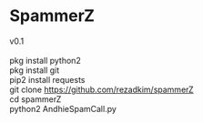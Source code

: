 # SpammerZ

v0.1<br><br>
pkg install python2<br>
pkg install git<br>
pip2 install requests<br>
git clone https://github.com/rezadkim/spammerZ<br>
cd spammerZ<br>
python2 AndhieSpamCall.py
